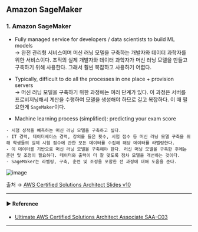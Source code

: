 ## Amazon SageMaker
### 1. Amazon SageMaker
- Fully managed service for developers / data scientists to build ML models  
→ 완전 관리형 서비스이며 머신 러닝 모델을 구축하는 개발자와 데이터 과학자를 위한 서비스이다. 조직의 실제 개발자와 데이터 과학자가 머신 러닝 모델을 만들고 구축하기 위해 사용한다. 그래서 훨씬 복잡하고 사용하기 어렵다.

- Typically, difficult to do all the processes in one place + provision servers  
→ 머신 러닝 모델을 구축하기 위한 과정에는 여러 단계가 있다. 이 과정은 서버를 프로비저닝해서 계산을 수행하여 모델을 생성해야 하므로 길고 복잡하다. 이 때 필요한게 `SageMaker`이다.

- Machine learning process (simplified): predicting your exam score
~~~
- 시험 성적을 예측하는 머신 러닝 모델을 구축하고 싶다.
- IT 경력, 데이터베이스 경력, 강의를 들은 횟수, 시험 점수 등 머신 러닝 모델 구축을 위해 학생들의 실제 시험 점수에 관한 모든 데이터를 수집해 해당 데이터를 라벨링한다.
- 이 데이터를 기반으로 머신 러닝 모델을 구축해야 한다. 러신 머닝 모델을 구축한 후에는 훈련 및 조정이 필요하다. 데이터와 출력이 더 잘 맞도록 점차 모델을 개선하는 것이다.
- SageMaker는 라벨링, 구축, 훈련 및 조정을 포함한 전 과정에 대해 도움을 준다. 
~~~

![image](https://user-images.githubusercontent.com/97398071/236099703-ac336226-58bd-464a-ac89-08851e16e504.png)

출처 → [AWS Certified Solutions Architect Slides v10](https://courses.datacumulus.com/downloads/certified-solutions-architect-pn9/)

---
#### ▶ Reference
- [Ultimate AWS Certified Solutions Architect Associate SAA-C03](https://www.udemy.com/course/aws-certified-solutions-architect-associate-saa-c03/)
---
